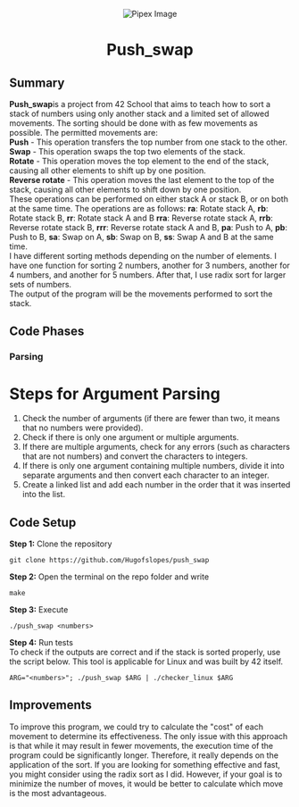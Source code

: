<html>
<p align="center">
    <img src="https://www.42porto.com/wp-content/uploads/2024/08/42-Porto-Horizontal.png" alt="Pipex Image" />
</p>
<h1 align="center">Push_swap</h1>
</html>

## Summary
<html>
    <p>
        <b>Push_swap</b>is a project from 42 School that aims to teach how to sort a stack of numbers using only another stack and a limited set of allowed movements. The sorting should be done with as few movements as possible. The permitted movements are:<br>
        <b>Push</b> - This operation transfers the top number from one stack to the other.<br>
        <b>Swap</b> - This operation swaps the top two elements of the stack.<br>
        <b>Rotate</b> - This operation moves the top element to the end of the stack, causing all other elements to shift up by one position.<br>
        <b>Reverse rotate</b> - This operation moves the last element to the top of the stack, causing all other elements to shift down by one position.<br>
        These operations can be performed on either stack A or stack B, or on both at the same time. The operations are as follows:
        <b>ra</b>: Rotate stack A, <b>rb</b>: Rotate stack B, <b>rr</b>: Rotate stack A and B <b>rra</b>: Reverse rotate stack A, <b>rrb</b>: Reverse rotate stack B, <b>rrr</b>: Reverse rotate stack A and B, <b>pa</b>: Push to A, <b>pb</b>: Push to B, <b>sa</b>: Swap on A, <b>sb</b>: Swap on B, <b>ss</b>: Swap A and B at the same time.<br>
        I have different sorting methods depending on the number of elements. I have one function for sorting 2 numbers, another for 3 numbers, another for 4 numbers, and another for 5 numbers. After that, I use radix sort for larger sets of numbers.<br>
        The output of the program will be the movements performed to sort the stack.
    </p>
</html>

## Code Phases
### Parsing
<html lang="en">
<head>
    <title>Steps for Argument Parsing</title>
</head>
<body>
    <h1>Steps for Argument Parsing</h1>
    <ol>
        <li>Check the number of arguments (if there are fewer than two, it means that no numbers were provided).</li>
        <li>Check if there is only one argument or multiple arguments.</li>
        <li>If there are multiple arguments, check for any errors (such as characters that are not numbers) and convert the characters to integers.</li>
        <li>If there is only one argument containing multiple numbers, divide it into separate arguments and then convert each character to an integer.</li>
        <li>Create a linked list and add each number in the order that it was inserted into the list.</li>
    </ol>
</body>
</html>

## Code Setup
<html>
    <p>    
    <b>Step 1:</b> Clone the repository
    </p>
</html>
 
    git clone https://github.com/Hugofslopes/push_swap  

<html>
    <p>
    <b>Step 2:</b> Open the terminal on the repo folder and write
    </p>
</html>

    make

<html>
    <p>
    <b>Step 3:</b> Execute
    </p>
</html>

    ./push_swap <numbers>

<html>
    <p>
    <b>Step 4:</b> Run tests<br>
    To check if the outputs are correct and if the stack is sorted properly, use the script below. This tool is applicable for Linux and was built by 42 itself.
    </p>
</html>

    ARG="<numbers>"; ./push_swap $ARG | ./checker_linux $ARG

## Improvements
<html>
    <p>
    To improve this program, we could try to calculate the "cost" of each movement to determine its effectiveness. The only issue with this approach is that while it may result in fewer movements, the execution time of the program could be significantly longer. Therefore, it really depends on the application of the sort. If you are looking for something effective and fast, you might consider using the radix sort as I did. However, if your goal is to minimize the number of moves, it would be better to calculate which move is the most advantageous.
    </p>
</html>

